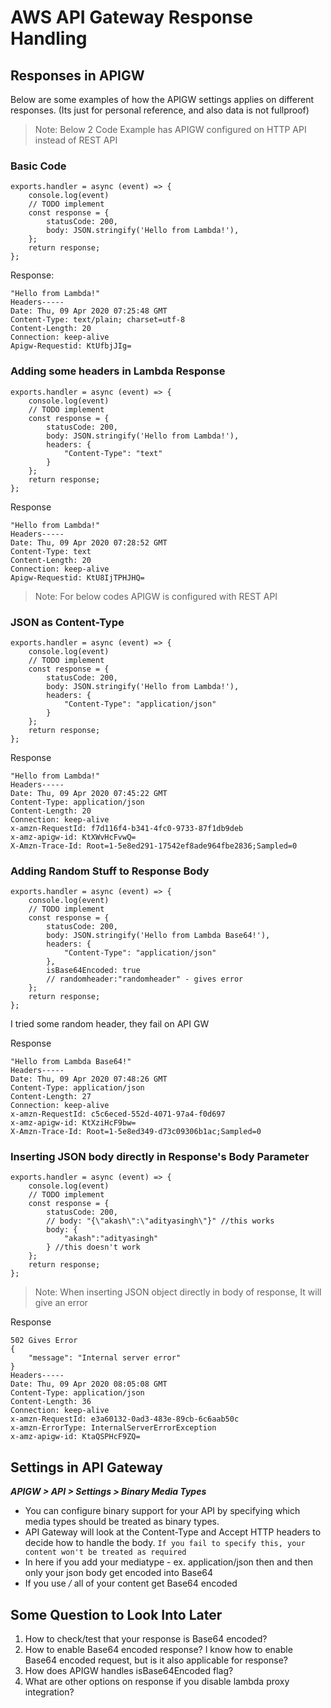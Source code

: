 # AWS API Gateway Response Handling

## Responses in APIGW

Below are some examples of how the APIGW settings applies on different responses. (Its just for personal reference, and also data is not fullproof)

> Note: Below 2 Code Example has APIGW configured on HTTP API instead of REST API

### Basic Code

```nodejs
exports.handler = async (event) => {
    console.log(event)
    // TODO implement
    const response = {
        statusCode: 200,
        body: JSON.stringify('Hello from Lambda!'),
    };
    return response;
};
```

Response:

```text
"Hello from Lambda!"
Headers-----
Date: Thu, 09 Apr 2020 07:25:48 GMT
Content-Type: text/plain; charset=utf-8
Content-Length: 20
Connection: keep-alive
Apigw-Requestid: KtUfbjJIg=
```

### Adding some headers in Lambda Response

```nodejs
exports.handler = async (event) => {
    console.log(event)
    // TODO implement
    const response = {
        statusCode: 200,
        body: JSON.stringify('Hello from Lambda!'),
        headers: {
            "Content-Type": "text"
        }
    };
    return response;
};
```

Response

```text
"Hello from Lambda!"
Headers-----
Date: Thu, 09 Apr 2020 07:28:52 GMT
Content-Type: text
Content-Length: 20
Connection: keep-alive
Apigw-Requestid: KtU8IjTPHJHQ=
```

> Note: For below codes APIGW is configured with REST API

### JSON as Content-Type

```nodejs
exports.handler = async (event) => {
    console.log(event)
    // TODO implement
    const response = {
        statusCode: 200,
        body: JSON.stringify('Hello from Lambda!'),
        headers: {
            "Content-Type": "application/json"
        }
    };
    return response;
};
```

Response

```text
"Hello from Lambda!"
Headers-----
Date: Thu, 09 Apr 2020 07:45:22 GMT
Content-Type: application/json
Content-Length: 20
Connection: keep-alive
x-amzn-RequestId: f7d116f4-b341-4fc0-9733-87f1db9deb
x-amz-apigw-id: KtXWvHcFvwQ=
X-Amzn-Trace-Id: Root=1-5e8ed291-17542ef8ade964fbe2836;Sampled=0
```

### Adding Random Stuff to Response Body

```nodejs
exports.handler = async (event) => {
    console.log(event)
    // TODO implement
    const response = {
        statusCode: 200,
        body: JSON.stringify('Hello from Lambda Base64!'),
        headers: {
            "Content-Type": "application/json"
        },
        isBase64Encoded: true
        // randomheader:"randomheader" - gives error
    };
    return response;
};
```

I tried some random header, they fail on API GW

Response

```text
"Hello from Lambda Base64!"
Headers-----
Date: Thu, 09 Apr 2020 07:48:26 GMT
Content-Type: application/json
Content-Length: 27
Connection: keep-alive
x-amzn-RequestId: c5c6eced-552d-4071-97a4-f0d697
x-amz-apigw-id: KtXziHcF9bw=
X-Amzn-Trace-Id: Root=1-5e8ed349-d73c09306b1ac;Sampled=0
```

### Inserting JSON body directly in Response's Body Parameter

```nodejs
exports.handler = async (event) => {
    console.log(event)
    // TODO implement
    const response = {
        statusCode: 200,
        // body: "{\"akash\":\"adityasingh\"}" //this works
        body: {
            "akash":"adityasingh"
        } //this doesn't work
    };
    return response;
};
```

> Note: When inserting JSON object directly in body of response, It will give an error

Response

```text
502 Gives Error
{
    "message": "Internal server error"
}
Headers-----
Date: Thu, 09 Apr 2020 08:05:08 GMT
Content-Type: application/json
Content-Length: 36
Connection: keep-alive
x-amzn-RequestId: e3a60132-0ad3-483e-89cb-6c6aab50c
x-amzn-ErrorType: InternalServerErrorException
x-amz-apigw-id: KtaQSPHcF9ZQ=
```

## Settings in API Gateway

***APIGW > API > Settings > Binary Media Types***

- You can configure binary support for your API by specifying which media types should be treated as binary types. 
- API Gateway will look at the Content-Type and Accept HTTP headers to decide how to handle the body. `If you fail to specify this, your content won't be treated as required`
- In here if you add your mediatype - ex. application/json then and then only your json body get encoded into Base64
- If you use */* all of your content get Base64 encoded

## Some Question to Look Into Later

1. How to check/test that your response is Base64 encoded?
2. How to enable Base64 encoded response? I know how to enable Base64 encoded request, but is it also applicable for response?
3. How does APIGW handles isBase64Encoded flag?
4. What are other options on response if you disable lambda proxy integration?
